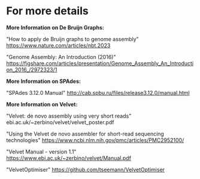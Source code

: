 # For more details

**More Information on De Bruijn Graphs:**

"How to apply de Bruijn graphs to genome assembly"
https://www.nature.com/articles/nbt.2023

"Genome Assembly: An Introduction (2016)"
https://figshare.com/articles/presentation/Genome_Assembly_An_Introduction_2016_/2972323/1


**More Information on SPAdes:**

"SPAdes 3.12.0 Manual"
http://cab.spbu.ru/files/release3.12.0/manual.html


**More Information on Velvet:**

"Velvet: de novo assembly using very short reads"
ebi.ac.uk/~zerbino/velvet/velvet_poster.pdf

"Using the Velvet de novo assembler for short-read sequencing technologies"
https://www.ncbi.nlm.nih.gov/pmc/articles/PMC2952100/

"Velvet Manual - version 1.1"
https://www.ebi.ac.uk/~zerbino/velvet/Manual.pdf

"VelvetOptimiser"
https://github.com/tseemann/VelvetOptimiser

